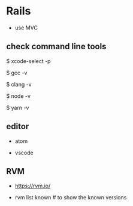 # Rails

- use MVC



## check command line tools

$ xcode-select -p

$ gcc -v

$ clang -v

$ node -v

$ yarn -v

## editor

- atom

- vscode

## RVM

- https://rvm.io/

- rvm list known # to show the known versions